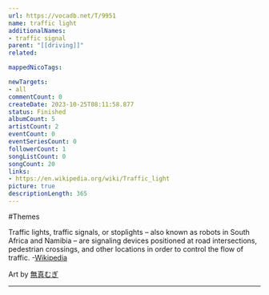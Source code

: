 ```yaml
---
url: https://vocadb.net/T/9951
name: traffic light
additionalNames: 
- traffic signal
parent: "[[driving]]"
related:

mappedNicoTags:

newTargets:
- all
commentCount: 0
createDate: 2023-10-25T08:11:58.877
status: Finished
albumCount: 5
artistCount: 2
eventCount: 0
eventSeriesCount: 0
followerCount: 1
songListCount: 0
songCount: 20
links: 
- https://en.wikipedia.org/wiki/Traffic_light
picture: true
descriptionLength: 365
---
```


#Themes

Traffic lights, traffic signals, or stoplights – also known as robots in South Africa and Namibia – are signaling devices positioned at road intersections, pedestrian crossings, and other locations in order to control the flow of traffic. -[Wikipedia](https://en.wikipedia.org/wiki/Traffic_light)

Art by [無真むぎ](https://x.com/_nama_mugi_/status/1800426061890715774)

---


